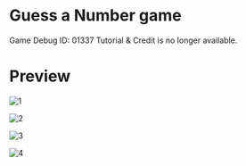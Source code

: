 # Guess a Number game
Game Debug ID: 01337
Tutorial & Credit is no longer available.
<h1>Preview</h1>

![1](https://user-images.githubusercontent.com/59310592/204082919-6a663903-275a-4706-873c-ed4565c7f13f.png)

![2](https://user-images.githubusercontent.com/59310592/204082928-e3e9b159-6881-4529-bceb-e0047244a822.png)

![3](https://user-images.githubusercontent.com/59310592/204082931-fc568043-0d84-43f2-8b3b-edbb6c2bde9c.png)

![4](https://user-images.githubusercontent.com/59310592/204082933-940fe41b-8e96-496b-8b3d-a1d14139764f.png)
